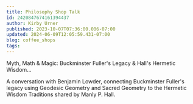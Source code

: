 ```yaml
---
title: Philosophy Shop Talk
id: 2420847674161394437
author: Kirby Urner
published: 2023-10-07T07:36:00.006-07:00
updated: 2024-06-09T12:05:59.431-07:00
blog: coffee_shops
tags: 
---
```


Myth, Math & Magic: Buckminster Fuller's Legacy & Hall's Hermetic Wisdom...

A conversation with Benjamin Lowder, connecting Buckminster Fuller's legacy using Geodesic Geometry and Sacred Geometry to the Hermetic Wisdom Traditions shared by Manly P. Hall.